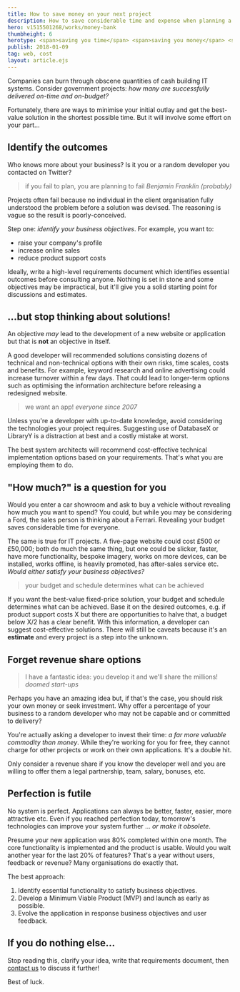 ```yaml
---
title: How to save money on your next project
description: How to save considerable time and expense when planning a new development task.
hero: v1515501268/works/money-bank
thumbheight: 6
herotype: <span>saving you time</span> <span>saving you money</span> <span>saving your sanity!</span>
publish: 2018-01-09
tag: web, cost
layout: article.ejs
---
```


Companies can burn through obscene quantities of cash building IT systems. Consider government projects: *how many are successfully delivered on-time and on-budget?*

Fortunately, there are ways to minimise your initial outlay and get the best-value solution in the shortest possible time. But it will involve some effort on your part&hellip;


## Identify the outcomes

Who knows more about your business? Is it you or a random developer you contacted on Twitter?

> if you fail to plan, you are planning to fail
<cite>Benjamin Franklin (probably)</cite>

Projects often fail because no individual in the client organisation fully understood the problem before a solution was devised. The reasoning is vague so the result is poorly-conceived.

Step one: *identify your business objectives*. For example, you want to:

* raise your company's profile
* increase online sales
* reduce product support costs

Ideally, write a high-level requirements document which identifies essential outcomes before consulting anyone. Nothing is set in stone and some objectives may be impractical, but it'll give you a solid starting point for discussions and estimates.


## &hellip;but stop thinking about solutions!

An objective *may* lead to the development of a new website or application but that is **not** an objective in itself.

A good developer will recommended solutions consisting dozens of technical and non-technical options with their own risks, time scales, costs and benefits. For example, keyword research and online advertising could increase turnover within a few days. That could lead to longer-term options such as optimising the information architecture before releasing a redesigned website.

> we want an app!
<cite>everyone since 2007</cite>

Unless you're a developer with up-to-date knowledge, avoid considering the technologies your project requires. Suggesting use of DatabaseX or LibraryY is a distraction at best and a costly mistake at worst.

The best system architects will recommend cost-effective technical implementation options based on your requirements. That's what you are employing them to do.


## "How much?" is a question for you

Would you enter a car showroom and ask to buy a vehicle without revealing how much you want to spend? You could, but while you may be considering a Ford, the sales person is thinking about a Ferrari. Revealing your budget saves considerable time for everyone.

The same is true for IT projects. A five-page website could cost £500 or £50,000; both do much the same thing, but one could be slicker, faster, have more functionality, bespoke imagery, works on more devices, can be installed, works offline, is heavily promoted, has after-sales service etc. *Would either satisfy your business objectives?*

> your budget and schedule determines what can be achieved

If you want the best-value fixed-price solution, your budget and schedule determines what can be achieved. Base it on the desired outcomes, e.g. if product support costs X but there are opportunities to halve that, a budget below X/2 has a clear benefit. With this information, a developer can suggest cost-effective solutions. There will still be caveats because it's an **estimate** and every project is a step into the unknown.


## Forget revenue share options

> I have a fantastic idea: you develop it and we'll share the millions!
<cite>doomed start-ups</cite>

Perhaps you have an amazing idea but, if that's the case, you should risk your own money or seek investment. Why offer a percentage of your business to a random developer who may not be capable and or committed to delivery?

You're actually asking a developer to invest their time: *a far more valuable commodity than money*. While they're working for you for free, they cannot charge for other projects or work on their own applications. It's a double hit.

Only consider a revenue share if you know the developer well and you are willing to offer them a legal partnership, team, salary, bonuses, etc.


## Perfection is futile

No system is perfect. Applications can always be better, faster, easier, more attractive etc. Even if you reached perfection today, tomorrow's technologies can improve your system further &hellip; *or make it obsolete*.

Presume your new application was 80% completed within one month. The core functionality is implemented and the product is usable. Would you wait another year for the last 20% of features? That's a year without users, feedback or revenue? Many organisations do exactly that.

The best approach:

1. Identify essential functionality to satisfy business objectives.
1. Develop a Minimum Viable Product (MVP) and launch as early as possible.
1. Evolve the application in response business objectives and user feedback.


## If you do nothing else&hellip;

Stop reading this, clarify your idea, write that requirements document, then [contact us]([root]contact/) to discuss it further!

Best of luck.
